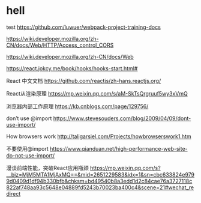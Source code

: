 # hell
test
https://github.com/luwuer/webpack-project-training-docs

https://wiki.developer.mozilla.org/zh-CN/docs/Web/HTTP/Access_control_CORS

https://wiki.developer.mozilla.org/zh-CN/docs/Web

https://react.jokcy.me/book/hooks/hooks-start.html#

React 中文文档 https://github.com/reactjs/zh-hans.reactjs.org/

React从渲染原理 https://mp.weixin.qq.com/s/aM-SkTsQrgruuf5wy3xVmQ

浏览器内部工作原理  https://kb.cnblogs.com/page/129756/

don’t use @import https://www.stevesouders.com/blog/2009/04/09/dont-use-import/

How browsers work  http://taligarsiel.com/Projects/howbrowserswork1.htm

不要使用@import   https://www.qianduan.net/high-performance-web-site-do-not-use-import/

漫谈前端性能，突破React应用瓶颈 https://mp.weixin.qq.com/s?__biz=MjM5MTA1MjAxMQ==&mid=2651229583&idx=1&sn=cbc633824e9799d0409d1df94b330bfb&chksm=bd49540b8a3edd1d2c84cae76a3727118c822af748aa93c5648e04889fd5243b70023ba400c4&scene=21#wechat_redirect
